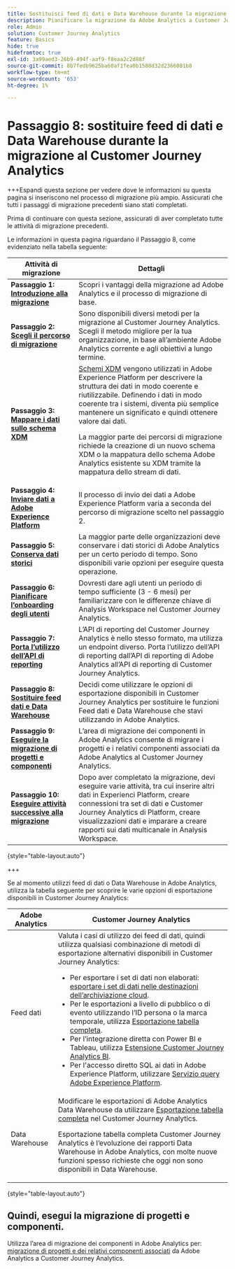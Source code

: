 ```yaml
---
title: Sostituisci feed di dati e Data Warehouse durante la migrazione al Customer Journey Analytics
description: Pianificare la migrazione da Adobe Analytics a Customer Journey Analytics
role: Admin
solution: Customer Journey Analytics
feature: Basics
hide: true
hidefromtoc: true
exl-id: 3a99aed3-26b9-494f-aaf9-f8eaa2c2d88f
source-git-commit: 8b7fedb9625ba60af1fea0b1580d32d2366081b8
workflow-type: tm+mt
source-wordcount: '653'
ht-degree: 1%

---
```


# Passaggio 8: sostituire feed di dati e Data Warehouse durante la migrazione al Customer Journey Analytics

+++Espandi questa sezione per vedere dove le informazioni su questa pagina si inseriscono nel processo di migrazione più ampio. Assicurati che tutti i passaggi di migrazione precedenti siano stati completati.

Prima di continuare con questa sezione, assicurati di aver completato tutte le attività di migrazione precedenti.

Le informazioni in questa pagina riguardano il Passaggio 8, come evidenziato nella tabella seguente:

| Attività di migrazione | Dettagli |
|---------|----------|
| **Passaggio 1: [Introduzione alla migrazione](/help/getting-started/cja-migration/cja-migration-getstarted.md)** | Scopri i vantaggi della migrazione ad Adobe Analytics e il processo di migrazione di base. |
| **Passaggio 2: [Scegli il percorso di migrazione](/help/getting-started/cja-migration/cja-migration-path.md)** | Sono disponibili diversi metodi per la migrazione al Customer Journey Analytics. Scegli il metodo migliore per la tua organizzazione, in base all’ambiente Adobe Analytics corrente e agli obiettivi a lungo termine. |
| **Passaggio 3: [Mappare i dati sullo schema XDM](/help/getting-started/cja-migration/cja-migration-xdm.md)** | [Schemi XDM](https://experienceleague.adobe.com/en/docs/experience-platform/xdm/home#xdm-schemas) vengono utilizzati in Adobe Experience Platform per descrivere la struttura dei dati in modo coerente e riutilizzabile. Definendo i dati in modo coerente tra i sistemi, diventa più semplice mantenere un significato e quindi ottenere valore dai dati.<p>La maggior parte dei percorsi di migrazione richiede la creazione di un nuovo schema XDM o la mappatura dello schema Adobe Analytics esistente su XDM tramite la mappatura dello stream di dati.</p> |
| **Passaggio 4: [Inviare dati a Adobe Experience Platform](/help/getting-started/cja-migration/cja-migration-send-to-platform.md)** | Il processo di invio dei dati a Adobe Experience Platform varia a seconda del percorso di migrazione scelto nel passaggio 2. |
| **Passaggio 5: [Conserva dati storici](/help/getting-started/cja-migration/cja-migration-historical-data.md)** | La maggior parte delle organizzazioni deve conservare i dati storici di Adobe Analytics per un certo periodo di tempo. Sono disponibili varie opzioni per eseguire questa operazione. |
| **Passaggio 6: [Pianificare l’onboarding degli utenti](/help/getting-started/cja-migration/cja-migration-onboarding.md)** | Dovresti dare agli utenti un periodo di tempo sufficiente (3 - 6 mesi) per familiarizzare con le differenze chiave di Analysis Workspace nel Customer Journey Analytics. |
| **Passaggio 7: [Porta l’utilizzo dell’API di reporting](/help/getting-started/cja-migration/cja-migration-api.md)** | L’API di reporting del Customer Journey Analytics è nello stesso formato, ma utilizza un endpoint diverso. Porta l’utilizzo dell’API di reporting dall’API di reporting di Adobe Analytics all’API di reporting di Customer Journey Analytics. |
| <span class="preview">**Passaggio 8: [Sostituire feed dati e Data Warehouse](/help/getting-started/cja-migration/cja-migration-export-options.md)**</span> | <span class="preview">Decidi come utilizzare le opzioni di esportazione disponibili in Customer Journey Analytics per sostituire le funzioni Feed dati e Data Warehouse che stavi utilizzando in Adobe Analytics.</span> |
| **Passaggio 9: [Eseguire la migrazione di progetti e componenti](/help/getting-started/cja-migration/cja-migration-projects.md)** | L’area di migrazione dei componenti in Adobe Analytics consente di migrare i progetti e i relativi componenti associati da Adobe Analytics al Customer Journey Analytics. |
| **Passaggio 10: [Eseguire attività successive alla migrazione](/help/getting-started/cja-getting-started.md)** | Dopo aver completato la migrazione, devi eseguire varie attività, tra cui inserire altri dati in Experienci Platform, creare connessioni tra set di dati e Customer Journey Analytics di Platform, creare visualizzazioni dati e imparare a creare rapporti sui dati multicanale in Analysis Workspace. |

{style="table-layout:auto"}

+++

Se al momento utilizzi feed di dati o Data Warehouse in Adobe Analytics, utilizza la tabella seguente per scoprire le varie opzioni di esportazione disponibili in Customer Journey Analytics:

| Adobe Analytics | Customer Journey Analytics |
|---------|----------|
| Feed dati | Valuta i casi di utilizzo dei feed di dati, quindi utilizza qualsiasi combinazione di metodi di esportazione alternativi disponibili in Customer Journey Analytics: <ul><li>Per esportare i set di dati non elaborati: [esportare i set di dati nelle destinazioni dell’archiviazione cloud](https://experienceleague.adobe.com/en/docs/experience-platform/destinations/ui/activate/export-datasets).&#x200B;</li><li>Per le esportazioni a livello di pubblico o di evento utilizzando l’ID persona o la marca temporale, utilizza [Esportazione tabella completa](/help/analysis-workspace/export/export-cloud.md).&#x200B;</li><li>Per l’integrazione diretta con Power BI e Tableau, utilizza [Estensione Customer Journey Analytics BI](https://experienceleague.adobe.com/en/docs/analytics-platform/using/cja-dataviews/bi-extension).&#x200B;</li><li>Per l&#39;accesso diretto SQL ai dati in Adobe Experience Platform, utilizzare [Servizio query Adobe Experience Platform](https://experienceleague.adobe.com/en/docs/experience-platform/query/home).</li></ul> |
| Data Warehouse | Modificare le esportazioni di Adobe Analytics Data Warehouse da utilizzare [Esportazione tabella completa](/help/analysis-workspace/export/export-cloud.md) nel Customer Journey Analytics.<p>Esportazione tabella completa Customer Journey Analytics è l’evoluzione dei rapporti Data Warehouse in Adobe Analytics, con molte nuove funzioni spesso richieste che oggi non sono disponibili in Data Warehouse.</p> |

{style="table-layout:auto"}

## Quindi, esegui la migrazione di progetti e componenti.

Utilizza l’area di migrazione dei componenti in Adobe Analytics per: [migrazione di progetti e dei relativi componenti associati](/help/getting-started/cja-migration/cja-migration-projects.md) da Adobe Analytics a Customer Journey Analytics.
